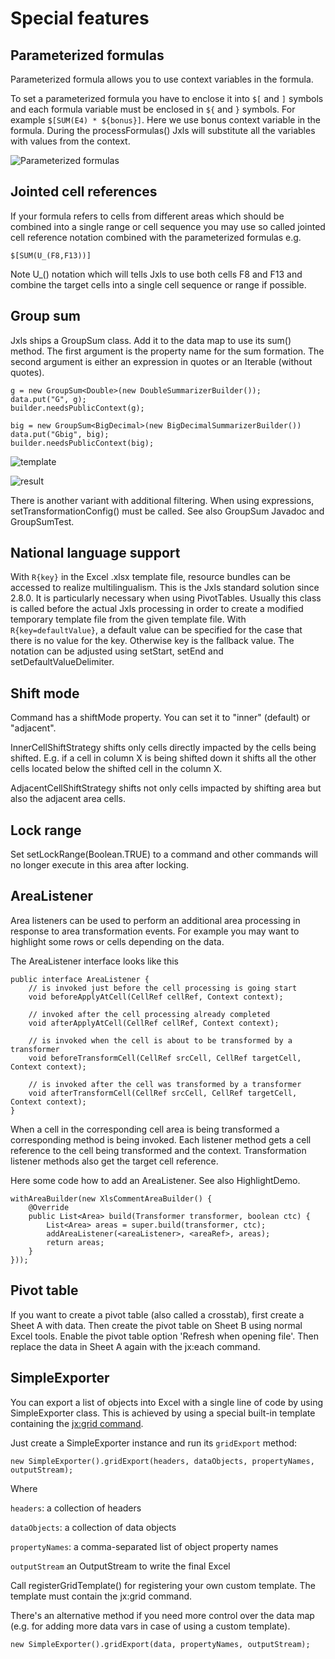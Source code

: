 # Special features

## Parameterized formulas

Parameterized formula allows you to use context variables in the formula.

To set a parameterized formula you have to enclose it into `$[` and `]` symbols and each formula variable
must be enclosed in `${` and `}`
symbols. For example `$[SUM(E4) * ${bonus}]`. Here we use bonus context variable in the formula. During the processFormulas()
Jxls will substitute all the variables with values from the context.

![Parameterized formulas](img/par.png)

## Jointed cell references

If your formula refers to cells from different areas which should be combined into a single range or cell sequence you may use so
called jointed cell reference notation combined with the parameterized formulas e.g.

```
$[SUM(U_(F8,F13))]
```

Note U_() notation which will tells Jxls to use both cells F8 and F13 and combine the target cells into a single cell sequence or range if possible.

## Group sum

Jxls ships a GroupSum class. Add it to the data map to use its sum() method.
The first argument is the property name for the sum formation.
The second argument is either an expression in quotes or an Iterable (without quotes).

```
g = new GroupSum<Double>(new DoubleSummarizerBuilder());
data.put("G", g);
builder.needsPublicContext(g);

big = new GroupSum<BigDecimal>(new BigDecimalSummarizerBuilder())
data.put("Gbig", big);
builder.needsPublicContext(big);
```

![template](img/groupsum-1.png)

![result](img/groupsum-2.png)

There is another variant with additional filtering. When using expressions, setTransformationConfig() must be called.
See also GroupSum Javadoc and GroupSumTest.

## National language support

With `R{key}` in the Excel .xlsx template file, resource bundles can be accessed to realize multilingualism.
This is the Jxls standard solution since 2.8.0. It is particularly necessary when using PivotTables.
Usually this class is called before the actual Jxls processing in order to create
a modified temporary template file from the given template file.
With `R{key=defaultValue}`, a default value can be specified for the case that there is no value for the key.
Otherwise key is the fallback value.
The notation can be adjusted using setStart, setEnd and setDefaultValueDelimiter.

## Shift mode

Command has a shiftMode property. You can set it to "inner" (default) or "adjacent".

InnerCellShiftStrategy shifts only cells directly impacted by the cells being shifted.
E.g. if a cell in column X is being shifted down it shifts all the other cells
located below the shifted cell in the column X.

AdjacentCellShiftStrategy shifts not only cells impacted by shifting area but also the adjacent area cells.

## Lock range

Set setLockRange(Boolean.TRUE) to a command
and other commands will no longer execute in this area after locking.

## AreaListener

Area listeners can be used to perform an additional area processing in response to area transformation events.
For example you may want to highlight some rows or cells depending on the data.

The AreaListener interface looks like this

```
public interface AreaListener {
    // is invoked just before the cell processing is going start
    void beforeApplyAtCell(CellRef cellRef, Context context);
    
    // invoked after the cell processing already completed
    void afterApplyAtCell(CellRef cellRef, Context context);
    
    // is invoked when the cell is about to be transformed by a transformer
    void beforeTransformCell(CellRef srcCell, CellRef targetCell, Context context);
    
    // is invoked after the cell was transformed by a transformer
    void afterTransformCell(CellRef srcCell, CellRef targetCell, Context context);
}
```

When a cell in the corresponding cell area is being transformed a corresponding method is being invoked.
Each listener method gets a cell reference to the cell being transformed and the context.
Transformation listener methods also get the target cell reference.

Here some code how to add an AreaListener. See also HighlightDemo.

```
withAreaBuilder(new XlsCommentAreaBuilder() {
    @Override
    public List<Area> build(Transformer transformer, boolean ctc) {
        List<Area> areas = super.build(transformer, ctc);
        addAreaListener(<areaListener>, <areaRef>, areas);
        return areas;
    }
}));
```

## Pivot table

If you want to create a pivot table (also called a crosstab), first create a Sheet A with data.
Then create the pivot table on Sheet B using normal Excel tools.
Enable the pivot table option 'Refresh when opening file'. Then replace the data in Sheet A again with the jx:each command.

## SimpleExporter

You can export a list of objects into Excel with a single line of code by using SimpleExporter class.
This is achieved by using a special built-in template containing the [jx:grid command](grid.html).

Just create a SimpleExporter instance and run its `gridExport` method:

```
new SimpleExporter().gridExport(headers, dataObjects, propertyNames, outputStream);
```

Where 

`headers`: a collection of headers

`dataObjects`: a collection of data objects

`propertyNames`: a comma-separated list of object property names

`outputStream` an OutputStream to write the final Excel      

Call registerGridTemplate() for registering your own custom template. The template must contain the jx:grid command.

There's an alternative method if you need more control over the data map (e.g. for adding more data vars in case of
using a custom template).

```
new SimpleExporter().gridExport(data, propertyNames, outputStream);
```
